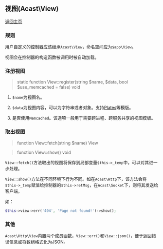 ## 视图(Acast\\View)

[返回主页](../Readme.md)

### 规则

用户自定义的控制器应该继承`Acast\View`，命名空间应为`$app\View`。

视图会在控制器的构造函数被调用时被自动加载。

### 注册视图

> static function View::register(string $name, $data, bool $use_memcached = false) void

1. `$name`为视图名。

2. `$data`为视图内容，可以为字符串或者对象。支持[Plates](http://platesphp.com/)等模版。

3. 是否使用`Memcached`。该选项一般用于需要跨进程、跨服务共享的视图模版。

### 取出视图

> function View::fetch(string $name) View

> function View::show() void

`View::fetch()`方法取出的视图将保存到局部变量`$this->_temp`中，可以对其进一步处理。

`View::show()`方法在不同环境下行为不同。如在`Acast\Http`下，该方法会将`$this->_temp`赋值给控制器的`$this->retMsg`，在`Acast\Socket`下，则将其发送给客户端。

如：

```php
$this->view->err('404', 'Page not found!')->show();
```

### 其他

`Acast\Http\View`内置两个成员函数，`View::err()`和`View::json()`，便于返回错误信息或将数组格式化为JSON。